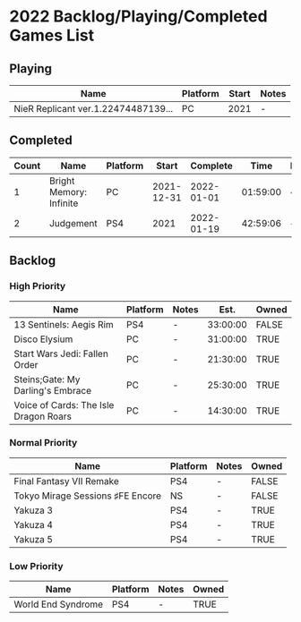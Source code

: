 # 2022 Backlog/Playing/Completed Games List

## Playing
| Name  | Platform | Start | Notes |
| - | - | - | - |
| NieR Replicant ver.1.22474487139... | PC | 2021 | - |

## Completed
| Count | Name  | Platform | Start | Complete | Time | Rating | Notes |
| - | - | - | - | - | - | - | - |
| 1 | Bright Memory: Infinite | PC | 2021-12-31 | 2022-01-01 | 01:59:00 | ~ | - |
| 2 | Judgement | PS4 | 2021 | 2022-01-19 | 42:59:06 | + | - |

## Backlog
### High Priority
| Name  | Platform | Notes | Est. | Owned |
| - | - | - | - | - |
| 13 Sentinels: Aegis Rim | PS4 | - | 33:00:00 | FALSE |
| Disco Elysium | PC | - | 31:00:00 | TRUE |
| Start Wars Jedi: Fallen Order | PC | - | 21:30:00 | TRUE |
| Steins;Gate: My Darling's Embrace | PC | - | 25:30:00 | TRUE | 
| Voice of Cards: The Isle Dragon Roars | PC | - | 14:30:00 | TRUE |

### Normal Priority
| Name  | Platform | Notes | Owned |
| - | - | - | - |
| Final Fantasy VII Remake | PS4 | - | FALSE |
| Tokyo Mirage Sessions ♯FE Encore | NS | - | FALSE |
| Yakuza 3 | PS4 | - | TRUE |
| Yakuza 4 | PS4 | - | TRUE |
| Yakuza 5 | PS4 | - | TRUE |

### Low Priority
| Name  | Platform | Notes | Owned |
| - | - | - | - |
| World End Syndrome | PS4 | - | TRUE |
